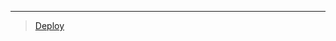 
***

> [Deploy](https://dashboard.heroku.com/new?template=https://github.com/ravindu01manoj/Deploy-Sew-f)

